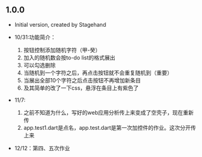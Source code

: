 ## 1.0.0

- Initial version, created by Stagehand
- 10/31:功能简介：
    1. 按钮控制添加随机字符（甲-癸）
    2. 加入的随机数会按to-do list的格式展出
    3. 可以勾选删除
    4. 当随机到一个字符之后，再点击按钮就不会重复随机到（重要）
    5. 当展出全部10个字符之后点击按钮不再增加新条目
    6. 及其简单的改了一下css，悬浮在条目上有紫色了

- 11/7:
    1. 之前不知道为什么，写好的web应用分析传上来变成了空壳子，现在重新传
    2. app.test1.dart是点名，app.test.dart是第一次加控件的作业。这次分开传上来

- 12/12：第四、五次作业
